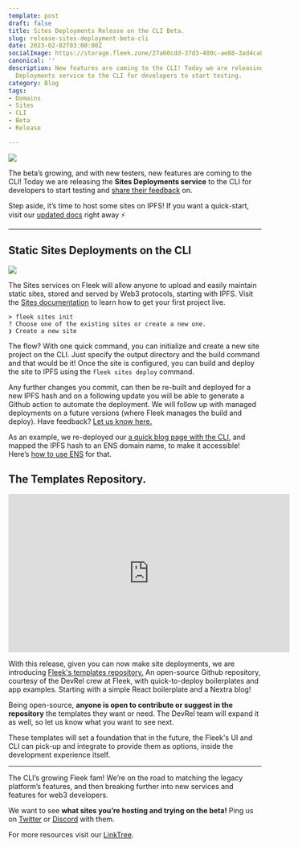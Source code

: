```yaml
---
template: post
draft: false
title: Sites Deployments Release on the CLI Beta.
slug: release-sites-deployment-beta-cli
date: 2023-02-02T03:00:00Z
socialImage: https://storage.fleek.zone/27a60cdd-37d3-480c-ae88-3ad4ca886b13-bucket/imgs/cli-sites.png
canonical: ''
description: New features are coming to the CLI! Today we are releasing the Sites
  Deployments service to the CLI for developers to start testing.
category: Blog
tags:
- Domains
- Sites
- CLI
- Beta
- Release

---
```

![](https://storage.fleek.zone/27a60cdd-37d3-480c-ae88-3ad4ca886b13-bucket/imgs/cli-sites.png)

The beta’s growing, and with new testers, new features are coming to the CLI! Today we are releasing the **Sites Deployments service** to the CLI for developers to start testing and [share their feedback](https://github.com/fleekxyz/fleekxyz-support) on.

Step aside, it’s time to host some sites on IPFS! If you want a quick-start, visit our [updated docs](https://docs.fleek.xyz/) right away ⚡️

***

## Static Sites Deployments on the CLI

![](https://storage.fleek.zone/27a60cdd-37d3-480c-ae88-3ad4ca886b13-bucket/imgs/site-demo.png)

The Sites services on Fleek will allow anyone to upload and easily maintain static sites, stored and served by Web3 protocols, starting with IPFS. Visit the [Sites documentation](https://docs.fleek.xyz/services/sites/) to learn how to get your first project live.

    > fleek sites init
    ? Choose one of the existing sites or create a new one.
    ❯ Create a new site

The flow? With one quick command, you can initialize and create a new site project on the CLI. Just specify the output directory and the build command and that would be it! Once the site is configured, you can build and deploy the site to IPFS using the `fleek sites deploy` command.

Any further changes you commit, can then be re-built and deployed for a new IPFS hash and on a following update you will be able to generate a Github action to automate the deployment. We will follow up with managed deployments on a future versions (where Fleek manages the build and deploy). Have feedback? [Let us know here.](https://github.com/fleekxyz/fleekxyz-support)

As an example, we re-deployed our [a quick blog page with the CLI](https://mntis.eth.limo/), and mapped the IPFS hash to an ENS domain name, to make it accessible! Here’s [how to use ENS](https://docs.fleek.xyz/guides/ens/) for that.

## The Templates Repository.

<iframe width="560" height="315" src="https://www.youtube.com/embed/JWvhCfrIhTo?controls=0" title="YouTube video player" frameborder="0" allow="accelerometer; autoplay; clipboard-write; encrypted-media; gyroscope; picture-in-picture; web-share" allowfullscreen></iframe>

With this release, given you can now make site deployments, we are introducing [Fleek's templates repository.](https://github.com/fleekxyz/templates) An open-source Github repository, courtesy of the DevRel crew at Fleek, with quick-to-deploy boilerplates and app examples. Starting with a simple React boilerplate and a Nextra blog!

Being open-source, **anyone is open to contribute or suggest in the repository** the templates they want or need. The DevRel team will expand it as well, so let us know what you want to see next.

These templates will set a foundation that in the future, the Fleek's UI and CLI can pick-up and integrate to provide them as options, inside the development experience itself.

***

The CLI’s growing Fleek fam! We’re on the road to matching the legacy platform’s features, and then breaking further into new services and features for web3 developers.

We want to see **what sites you’re hosting and trying on the beta!** Ping us on [Twitter](https://twitter.com/fleekxyz) or [Discord](https://discord.gg/fleekxyz) with them.

For more resources visit our [LinkTree](https://linktr.ee/fleek).